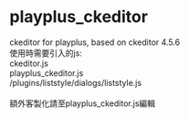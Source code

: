# playplus_ckeditor
ckeditor for playplus, based on ckeditor 4.5.6<br>
使用時需要引入的js:<br>
ckeditor.js<br>
playplus_ckeditor.js<br>
/plugins/liststyle/dialogs/liststyle.js<br>
<br>
額外客製化請至playplus_ckeditor.js編輯
